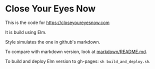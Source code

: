 # Close Your Eyes Now

This is the code for https://closeyoureyesnow.com

It is build using Elm.

Style simulates the one in github's markdown.

To compare with markdown version, look at [markdown/README.md](/markdown/README.md).

To build and deploy Elm version to gh-pages: `sh build_and_deploy.sh`.